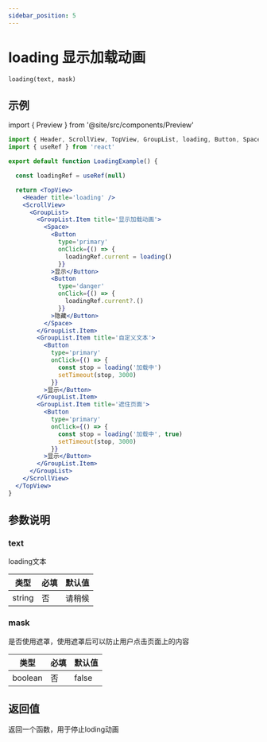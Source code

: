 ```yaml
---
sidebar_position: 5
---
```


# loading 显示加载动画

`loading(text, mask)`

## 示例

import { Preview } from '@site/src/components/Preview'

<Preview name='loadingUtil' />

```jsx
import { Header, ScrollView, TopView, GroupList, loading, Button, Space } from '@/duxuiExample'
import { useRef } from 'react'

export default function LoadingExample() {

  const loadingRef = useRef(null)

  return <TopView>
    <Header title='loading' />
    <ScrollView>
      <GroupList>
        <GroupList.Item title='显示加载动画'>
          <Space>
            <Button
              type='primary'
              onClick={() => {
                loadingRef.current = loading()
              }}
            >显示</Button>
            <Button
              type='danger'
              onClick={() => {
                loadingRef.current?.()
              }}
            >隐藏</Button>
          </Space>
        </GroupList.Item>
        <GroupList.Item title='自定义文本'>
          <Button
            type='primary'
            onClick={() => {
              const stop = loading('加载中')
              setTimeout(stop, 3000)
            }}
          >显示</Button>
        </GroupList.Item>
        <GroupList.Item title='遮住页面'>
          <Button
            type='primary'
            onClick={() => {
              const stop = loading('加载中', true)
              setTimeout(stop, 3000)
            }}
          >显示</Button>
        </GroupList.Item>
      </GroupList>
    </ScrollView>
  </TopView>
}
```

## 参数说明

### text

loading文本

| 类型 | 必填 | 默认值 |
| ---- | -------- | ------- |
| string | 否 | 请稍候 |

### mask

是否使用遮罩，使用遮罩后可以防止用户点击页面上的内容

| 类型 | 必填 | 默认值 |
| ---- | -------- | ------- |
| boolean | 否 | false |

## 返回值

返回一个函数，用于停止loding动画

